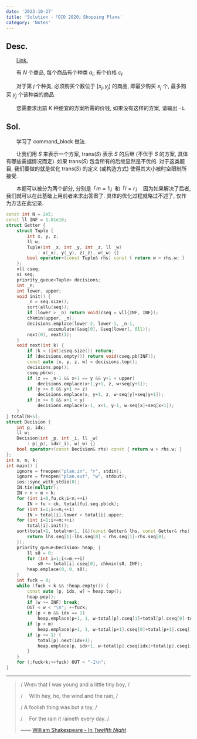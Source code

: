 ```yaml
---
date: '2023-10-27'
title: 'Solution -「CCO 2020」Shopping Plans'
category: 'Notes'
---
```


## Desc.

&emsp;&emsp;[Link.](https://www.luogu.com.cn/problem/P6646)

&emsp;&emsp;有 $N$ 个商品, 每个商品有个种类 $a_i$, 有个价格 $c_i$.

&emsp;&emsp;对于第 $j$ 个种类, 必须购买个数位于 $[x_j,y_j]$ 的商品, 即最少购买 $x_j$ 个, 最多购买 $y_j$ 个该种类的商品.

&emsp;&emsp;您需要求出前 $K$ 种便宜的方案所需的价钱, 如果没有这样的方案, 请输出 `-1`.

## Sol.

&emsp;&emsp;学习了 command_block 做法.

&emsp;&emsp;让我们用 $S$ 来表示一个方案, $\mathrm {trans} (S)$ 表示 $S$ 的后继 (不优于 $S$ 的方案, 具体有哪些需据情况而定). 如果 $\mathrm {trans} (S)$ 包含所有的后继显然是不优的. 对于这类题目, 我们要做的就是优化 $\mathrm {trans} (S)$ 的定义 (或构造方式) 使得其大小被时空限制所接受. 

&emsp;&emsp;本题可以被分为两个部分, 分别是「$m = 1$」和「$l = r$」. 因为如果解决了后者, 我们就可以在此基础上用前者来求出答案了. 具体的优化过程就略过不述了, 仅作为方法在此记录.

```cpp
const int N = 2e5;
const ll INF = 1.01e18;
struct Getter {
    struct Tuple {
        int x, y, z;
        ll w;
        Tuple(int _x, int _y, int _z, ll _w)
            : x(_x), y(_y), z(_z), w(_w) {}
        bool operator<(const Tuple& rhs) const { return w > rhs.w; }
    };
    vll cseq;
    vi seq;
    priority_queue<Tuple> decisions;
    int _n;
    int lower, upper;
    void init() {
        _n = seq.size();
        sort(allu(seq));
        if (lower > _n) return void(cseq = vll{INF, INF});
        chkmin(upper, _n);
        decisions.emplace(lower-2, lower-1, _n-1,
                accumulate(&seq[0], &seq[lower], 0ll));
        next(0), next(1);
    }
    void next(int k) {
        if (k < (int)cseq.size()) return;
        if (decisions.empty()) return void(cseq.pb(INF));
        const auto [x, y, z, w] = decisions.top();
        decisions.pop();
        cseq.pb(w);
        if (z == _n-1 && x+1 == y && y+1 < upper)
            decisions.emplace(x+1,y+1, z, w+seq[y+1]);
        if (y >= 0 && y+1 <= z)
            decisions.emplace(x, y+1, z, w-seq[y]+seq[y+1]);
        if (x >= 0 && x+1 < y)
            decisions.emplace(x-1, x+1, y-1, w-seq[x]+seq[x+1]);
    }
} total[N+5];
struct Decision {
    int p, idx;
    ll w;
    Decision(int _p, int _i, ll _w)
        : p(_p), idx(_i), w(_w) {}
    bool operator<(const Decision& rhs) const { return w > rhs.w; }
};
int n, m, k;
int main() {
    ignore = freopen("plan.in", "r", stdin);
    ignore = freopen("plan.out", "w", stdout);
    ios::sync_with_stdio(0);
    IN.tie(nullptr);
    IN > n > m > k;
    for (int i=0,fu,ck;i<n;++i)
        IN > fu > ck, total[fu].seq.pb(ck);
    for (int i=1;i<=m;++i)
        IN > total[i].lower > total[i].upper;
    for (int i=1;i<=m;++i)
        total[i].init();
    sort(total+1, total+m+1, [&](const Getter& lhs, const Getter& rhs) {
        return lhs.seq[1]-lhs.seq[0] < rhs.seq[1]-rhs.seq[0];
    });
    priority_queue<Decision> heap; {
        ll s0 = 0;
        for (int i=1;i<=m;++i)
            s0 += total[i].cseq[0], chkmin(s0, INF);
        heap.emplace(0, 0, s0);
    }
    int fuck = 0;
    while (fuck < k && !heap.empty()) {
        const auto [p, idx, w] = heap.top();
        heap.pop();
        if (w >= INF) break;
        OUT < w < "\n"; ++fuck;
        if (p < m && idx == 1)
            heap.emplace(p+1, 1, w-total[p].cseq[1]+total[p].cseq[0]-total[p+1].cseq[0]+total[p+1].cseq[1]);
        if (p < m)
            heap.emplace(p+1, 1, w-total[p+1].cseq[0]+total[p+1].cseq[1]);
        if (p >= 1) {
            total[p].next(idx+1);
            heap.emplace(p, idx+1, w-total[p].cseq[idx]+total[p].cseq[idx+1]);
        }
    }
    for (;fuck<k;++fuck) OUT < "-1\n";
}
```

---

> / <span style="font-variant: small-caps;">When</span> that I was young and a little tiny boy, /
>
> / &emsp;With hey, ho, the wind and the rain, /
>
> / A foolish thing was but a toy, /
>
> / &emsp;For the rain it raineth every day. /
>
> —— [William Shakespeare - In *Twelfth Night*](https://en.wikipedia.org/wiki/Twelfth_Night)

